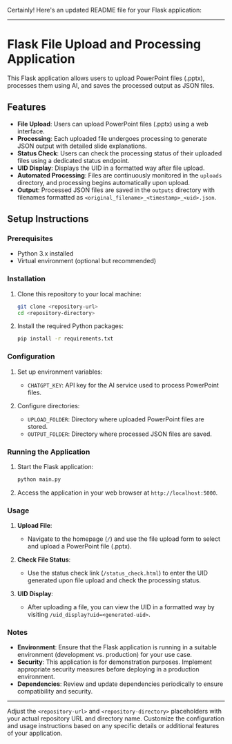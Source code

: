 Certainly! Here's an updated README file for your Flask application:

---

# Flask File Upload and Processing Application

This Flask application allows users to upload PowerPoint files (.pptx), processes them using AI, and saves the processed output as JSON files.

## Features

- **File Upload**: Users can upload PowerPoint files (.pptx) using a web interface.
- **Processing**: Each uploaded file undergoes processing to generate JSON output with detailed slide explanations.
- **Status Check**: Users can check the processing status of their uploaded files using a dedicated status endpoint.
- **UID Display**: Displays the UID in a formatted way after file upload.
- **Automated Processing**: Files are continuously monitored in the `uploads` directory, and processing begins automatically upon upload.
- **Output**: Processed JSON files are saved in the `outputs` directory with filenames formatted as `<original_filename>_<timestamp>_<uid>.json`.

## Setup Instructions

### Prerequisites

- Python 3.x installed
- Virtual environment (optional but recommended)

### Installation

1. Clone this repository to your local machine:

   ```bash
   git clone <repository-url>
   cd <repository-directory>
   ```

2. Install the required Python packages:

   ```bash
   pip install -r requirements.txt
   ```

### Configuration

1. Set up environment variables:
   
   - `CHATGPT_KEY`: API key for the AI service used to process PowerPoint files.
   
2. Configure directories:
   
   - `UPLOAD_FOLDER`: Directory where uploaded PowerPoint files are stored.
   - `OUTPUT_FOLDER`: Directory where processed JSON files are saved.

### Running the Application

1. Start the Flask application:

   ```bash
   python main.py
   ```

2. Access the application in your web browser at `http://localhost:5000`.

### Usage

1. **Upload File**:
   
   - Navigate to the homepage (`/`) and use the file upload form to select and upload a PowerPoint file (.pptx).

2. **Check File Status**:
   
   - Use the status check link (`/status_check.html`) to enter the UID generated upon file upload and check the processing status.

3. **UID Display**:

   - After uploading a file, you can view the UID in a formatted way by visiting `/uid_display?uid=<generated-uid>`.

### Notes

- **Environment**: Ensure that the Flask application is running in a suitable environment (development vs. production) for your use case.
- **Security**: This application is for demonstration purposes. Implement appropriate security measures before deploying in a production environment.
- **Dependencies**: Review and update dependencies periodically to ensure compatibility and security.

---

Adjust the `<repository-url>` and `<repository-directory>` placeholders with your actual repository URL and directory name. Customize the configuration and usage instructions based on any specific details or additional features of your application.